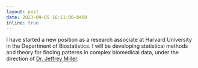 ```yaml
---
layout: post
date: 2023-09-05 16:11:00-0400
inline: true 
---
```


I have started a new position as a research associate at Harvard University in the Department of Biostatistics.  I will be developing statistical methods and theory for finding patterns in complex biomedical data, under the direction of [Dr. Jeffrey Miller](http://jwmi.github.io/). 